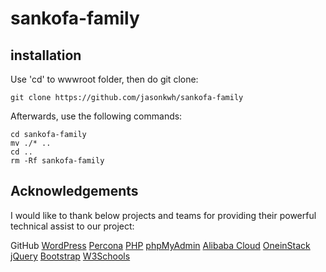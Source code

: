 # sankofa-family

## installation

Use 'cd' to wwwroot folder, then do git clone:

```{r, engine='bash', count_lines}
git clone https://github.com/jasonkwh/sankofa-family
```

Afterwards, use the following commands:

```{r, engine='bash', count_lines}
cd sankofa-family
mv ./* ..
cd ..
rm -Rf sankofa-family
```

## Acknowledgements

I would like to thank below projects and teams for providing their powerful technical assist to our project:

GitHub
[WordPress](https://wordpress.org/)
[Percona](https://www.percona.com/)
[PHP](https://secure.php.net/)
[phpMyAdmin](https://www.phpmyadmin.net/)
[Alibaba Cloud](https://intl.aliyun.com/)
[OneinStack](https://oneinstack.com/)
[jQuery](https://jquery.com/)
[Bootstrap](https://getbootstrap.com/)
[W3Schools](http://www.w3schools.com/)
